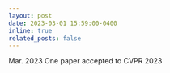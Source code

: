 ```yaml
---
layout: post
date: 2023-03-01 15:59:00-0400
inline: true
related_posts: false
---
```


Mar. 2023	One paper accepted to CVPR 2023  

